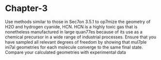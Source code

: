 # Chapter-3

Use methods similar to those in Sec7on 3.5.1 to op7mize the geometry of H2O and hydrogen cyanide, HCN. HCN is a highly toxic gas that is nonetheless manufactured in large quan77es because of its use as a chemical precursor in a wide range of industrial processes. Ensure that you have sampled all relevant degrees of freedom by showing that mul7ple ini7al geometries for each molecule converge to the same final state. Compare your calculated geometries with experimental data
